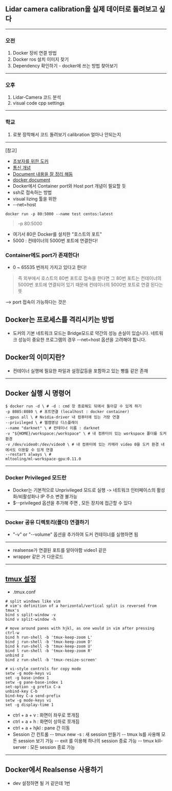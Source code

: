 
## Lidar camera calibration을 실제 데이터로 돌려보고 싶다 

--------------------------
### 오전
1. Docker 장비 연결 방법
2. Docker ros 설치 이미지 찾기 
3. Dependency 확인하기 - docker에 쓰는 방법 찾아보기
--------------------------
### 오후 
1. Lidar-Camera 코드 분석
2. visual code cpp settings
--------------------------
### 학교
1. 로봇 장착해서 코드 돌려보기 
calibration 얼마나 안되는지




-----------------------------------------------------------------------------------
[참고]
- [초보자를 위한 도커](https://subicura.com/2017/01/19/docker-guide-for-beginners-1.html)
- [통신 개념](https://blog.naver.com/PostView.nhn?isHttpsRedirect=true&blogId=alice_k106&logNo=220278762795&redirect=Dlog&widgetTypeCall=true)
- [Document 내용을 잘 정리 해둠](https://tttsss77.tistory.com/161?category=867444)
- [docker document](https://docs.docker.com/engine/reference/run/#volume-shared-filesystems)
- Docker에서 Container port와 Host port 개념이 필요할 듯 
- ssh로 접속하는 방법
- visual lizing 툴을 위한
- --net=host
```
docker run -p 80:5000 --name test centos:latest
```
> -p 80:5000

- 여기서 80은 Docker를 설치한 "호스트의 포트"
- 5000 : 컨테이너의 5000번 포트에 연결한다!


### Container에도 port가 존재한다!
- 0 ~ 65535 번까지 가지고 있다고 한다!

> 즉 외부에서 호스트의 80번 포트로 접속을 한다면 그 80번 포트는 컨테이너의 5000번 포트에 연결되어 있기 때문에 컨테이너의 5000번 포트로 연결 된다는 뜻 


--> port 접속이 가능하다는 것은 




## Docker는 프로세스를 격리시키는 방법
- 도커의 기본 네트워크 모드는 Bridge모드로 약간의 성능 손실이 있습니다. 네트워크 성능이 중요한 프로그램의 경우 --net=host 옵션을 고려해야 합니다.

## Docker의 이미지란?
- 컨테이너 실행에 필요한 파일과 설정값등을 포함하고 있는 빵틀 같은 존재


--------------------------------------------------------
## Docker 실행 시 명령어
```
$ docker run -d \ # -d : cmd 창 종료해도 뒤에서 돌아갈 수 있게 하기
-p 8085:8080 \ # 포트연결 (localhost : docker container)
--gpus all \ # Nvidia-driver 내 컴퓨터에 있는 거랑 연결
--privileged \ # 웹캠영상 디스플레이
--name "darknet" \ # 컨테이너 이름 : darknet
-v "${HOME}/workspace:/workspace" \ # 내 컴퓨터이 있는 workspace 폴더를 도커 환경 
-v /dev/video0:/dev/video0 \ # 내 컴퓨터에 있는 카메라 video 0을 도커 환경 내에서도 이용할 수 있게 연결
--restart always \ #
mltooling/ml-workspace-gpu:0.11.0
```
---------------------------------------
### Docker Privileged 모드란
- Docker는 기본적으로 Unprivileged 모드로 실행 -> 네트워크 인터페이스의 활성화/비활성화나 IP 주소 변경 불가능
- $--privileged 옵션을 추가해 주면 , 모든 장치에 접근할 수 있다
------------
### Docker 공유 디렉토리(폴더) 연결하기 
- "-v" or "--volume" 옵션을 추가하여 도커 컨테이너를 실행하면 됨


-------------------------------------------------------
- realsense가 연결된 포트를 알아야함 video1 같은
- wrapper 같은 거 다운로드



-----------------------------------------------
## [tmux 설정](https://www.cv-learn.com/20210326-tmux/)
- .tmux.conf

```
# split windows like vim
# vim's definition of a horizontal/vertical split is reversed from tmux's
bind s split-window -v
bind v split-window -h

# move around panes with hjkl, as one would in vim after pressing ctrl-w
bind h run-shell -b 'tmux-keep-zoom L'
bind j run-shell -b 'tmux-keep-zoom D'
bind k run-shell -b 'tmux-keep-zoom U'
bind l run-shell -b 'tmux-keep-zoom R'
unbind z
bind z run-shell -b 'tmux-resize-screen'

# vi-style controls for copy mode
setw -g mode-keys vi
set -g base-index 1
setw -g pane-base-index 1
set-option -g prefix C-a
unbind-key C-b
bind-key C-a send-prefix
setw -g mode-keys vi
set -g display-time 1
```

- ctrl + a + v : 화면이 좌우로 쪼개짐
- ctrl + a + h : 화면이 상하로 쪼개짐
- ctrl + a + hjkl : pane 간 이동
- Session 간 컨트롤
-- tmux new -s <session name> : 새 session 만들기
-- tmux ls를 사용해 모든 session 보기 가능
-- exit 를 이용해 하나의 session 종료 가능
-- tmux kill-server : 모든 session 종료 가능


-----------------------------------------------

## Docker에서 Realsense 사용하기
- dev 설정하면 될 거 같은데 1번 



